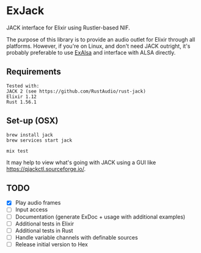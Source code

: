 # ExJack
JACK interface for Elixir using Rustler-based NIF.

The purpose of this library is to provide an audio outlet for Elixir through all platforms. However, if you're on Linux, and don't need JACK outright, it's probably preferable to use [ExAlsa](https://github.com/FraihaAV/ex_alsa) and interface with ALSA directly.

## Requirements
```
Tested with:
JACK 2 (see https://github.com/RustAudio/rust-jack)
Elixir 1.12
Rust 1.56.1
```

## Set-up (OSX)
```
brew install jack
brew services start jack

mix test
```

It may help to view what's going with JACK using a GUI like https://qjackctl.sourceforge.io/.

## TODO
- [x] Play audio frames 
- [ ] Input access
- [ ] Documentation (generate ExDoc + usage with additional examples)
- [ ] Additional tests in Elixir
- [ ] Additional tests in Rust
- [ ] Handle variable channels with definable sources
- [ ] Release initial version to Hex
